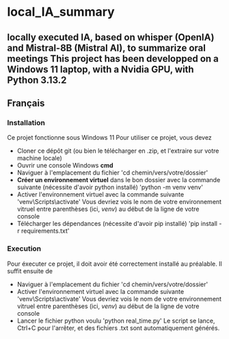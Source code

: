 # local_IA_summary
locally executed IA, based on whisper (OpenIA) and Mistral-8B (Mistral AI), to summarize oral meetings
This project has been developped on a Windows 11 laptop, with a Nvidia GPU, with Python 3.13.2
--- 
## Français
### Installation
Ce projet fonctionne sous Windows 11
Pour utiliser ce projet, vous devez 
- Cloner ce dépôt git (ou bien le télécharger en .zip, et l'extraire sur votre machine locale)
- Ouvrir une console Windows **cmd**
- Naviguer à l'emplacement du fichier 
'cd chemin/vers/votre/dossier'
- **Créer un environnement virtuel** dans le bon dossier avec la commande suivante (nécessite d'avoir python installé)
'python -m venv venv' 
- Activer l'environnement virtuel avec la commande suivante
'venv\Scripts\activate'
Vous devriez vois le nom de votre environnement vitruel entre parenthèses (ici, *venv*) au début de la ligne de votre console
- Télécharger les dépendances (nécessite d'avoir pip installé)
'pip install -r requirements.txt'

### Execution
Pour éxecuter ce projet, il doit avoir été correctement installé au préalable. Il suffit ensuite de 
- Naviguer à l'emplacement du fichier 
'cd chemin/vers/votre/dossier'
- Activer l'environnement virtuel avec la commande suivante
'venv\Scripts\activate'
Vous devriez vois le nom de votre environnement vitruel entre parenthèses (ici, *venv*) au début de la ligne de votre console
- Lancer le fichier python voulu
'python real_time.py'
Le script se lance, Ctrl+C pour l'arrêter, et des fichiers .txt sont automatiquement générés. 